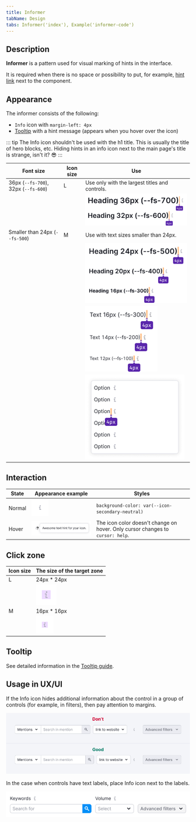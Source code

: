 ```yaml
---
title: Informer
tabName: Design
tabs: Informer('index'), Example('informer-code')
---
```


## Description

**Informer** is a pattern used for visual marking of hints in the interface.

It is required when there is no space or possibility to put, for example, [hint link](/style/typography/) next to the component.

## Appearance

The informer consists of the following:

- `Info` icon with `margin-left: 4px`
- [Tooltip](/components/tooltip/) with a hint message (appears when you hover over the icon)

::: tip
The Info icon shouldn't be used with the h1 title. This is usually the title of hero blocks, etc. Hiding hints in an info icon next to the main page's title is strange, isn't it? 😎
:::

| Font size                            | Icon size | Use                                                                  |
| ------------------------------------ | --------- | -------------------------------------------------------------------- |
| 36px (`--fs-700`), 32px (`--fs-600`) | L         | Use only with the largest titles and controls.                       |
|                                      |           | ![](static/big-headings.png)               |
| Smaller than 24px (`--fs-500`)       | M         | Use with text sizes smaller than 24px.                               |
|                                      |           | ![](static/other-headings.png)                |
|                                      |           | ![](static/text.png)                    |
|                                      |           | ![](static/dropdown-item-icon.png) |

## Interaction

| State  | Appearance example                             | Styles                                                                          |
| ------ | ---------------------------------------------- | ------------------------------------------------------------------------------- |
| Normal | ![](static/info.png)                  | `background-color: var(--icon-secondary-neutral)`                              |
| Hover  | ![](static/info-hover.png) | The icon color doesn't change on hover. Only cursor changes to `cursor: help`. |

## Click zone

| Icon size | The size of the target zone  |
| --------- | ---------------------------- |
| L         | 24px * 24px                  |
|           | ![](static/hover-zone-l.png) |
| M         | 16px * 16px                  |
|           | ![](static/hover-zone-m.png) |

## Tooltip

See detailed information in the [Tooltip guide](/components/tooltip/).

## Usage in UX/UI

If the Info icon hides additional information about the control in a group of controls (for example, in filters), then pay attention to margins.

![](static/informer-yes-no.png)

In the case when controls have text labels, place Info icon next to the labels.

![](static/info-with-butt-group.png)

